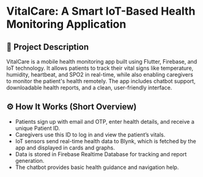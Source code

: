 # VitalCare: A Smart IoT-Based Health Monitoring Application

## 📖 Project Description

VitalCare is a mobile health monitoring app built using Flutter, Firebase, and IoT technology. It allows patients to track their vital signs like temperature, humidity, heartbeat, and SPO2 in real-time, while also enabling caregivers to monitor the patient's health remotely. The app includes chatbot support, downloadable health reports, and a clean, user-friendly interface.

## ⚙️ How It Works (Short Overview)

- Patients sign up with email and OTP, enter health details, and receive a unique Patient ID.
- Caregivers use this ID to log in and view the patient’s vitals.
- IoT sensors send real-time health data to Blynk, which is fetched by the app and displayed in cards and graphs.
- Data is stored in Firebase Realtime Database for tracking and report generation.
- The chatbot provides basic health guidance and navigation help.


